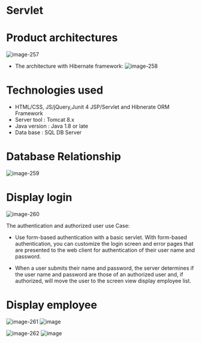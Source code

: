 # Servlet
# Product architectures

   ![image-257](https://user-images.githubusercontent.com/28465241/112926024-09e57f80-913d-11eb-9645-a46d0352ed29.png)
  * The architecture with Hibernate framework:
  ![image-258](https://user-images.githubusercontent.com/28465241/112926155-3bf6e180-913d-11eb-9f78-9863b10b0135.png)
 
# Technologies used
  * HTML/CSS, JS/jQuery,Junit 4 JSP/Servlet and Hibnerate ORM Framework
  * Server tool :      Tomcat 8.x 
  * Java version :   Java 1.8 or late
  * Data base :       SQL DB Server
# Database Relationship
![image-259](https://user-images.githubusercontent.com/28465241/112926429-9db74b80-913d-11eb-8bf8-dff8e8fa388e.png)

# Display  login
![image-260](https://user-images.githubusercontent.com/28465241/112926647-eec73f80-913d-11eb-8027-8c7ebf337190.png)

The authentication and authorized user use Case:

* Use form-based authentication with a basic servlet. With form-based authentication, you can customize the login screen and error pages that are presented to the web client for authentication of their user name and password.

* When a user submits their name and password, the server determines if the user name and password are those of an authorized user and, if authorized, will move the user to the screen view display employee list.
# Display employee
![image-261](https://user-images.githubusercontent.com/28465241/112926771-23d39200-913e-11eb-8500-d7af3bc43784.png)
![image](https://user-images.githubusercontent.com/28465241/112926940-5e3d2f00-913e-11eb-9d0c-4d7f556b5c8f.png)

![image-262](https://user-images.githubusercontent.com/28465241/112926812-32ba4480-913e-11eb-8a67-ca43cb0cb48c.png)
![image](https://user-images.githubusercontent.com/28465241/112926962-69905a80-913e-11eb-86a4-8d1a7adb9040.png)





